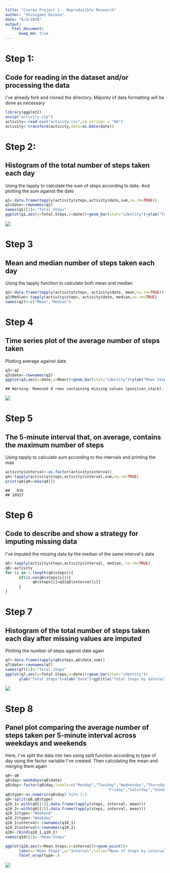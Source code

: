 ```yaml
---
title: "Course Project 1 - Reproducible Research"
author: "Shinigami-Daikou"
date: "6/4/2020"
output: 
   html_document:
      keep_md: true
---
```




# Step 1:
## Code for reading in the dataset and/or processing the data
 I've already fork and cloned the directory. Majority of data formatting will be done as necessary
 

```r
library(ggplot2)
unzip("activity.zip")
activity<-read.csv("activity.csv",na.strings = "NA")
activity<-transform(activity,date=as.Date(date))
```


# Step 2:
## Histogram of the total number of steps taken each day
Using the tapply to calculate the sum of steps according to date. And plotting the sum against the date


```r
q1<-data.frame(tapply(activity$steps,activity$date,sum,na.rm=TRUE))
q1$date<-rownames(q1)
names(q1)[1]<-"Total.Steps"
ggplot(q1,aes(y=Total.Steps,x=date))+geom_bar(stat="identity")+ylab("Total Steps")+xlab("Date")+ggtitle("Total Steps by date")
```

![](PA1_template_files/figure-html/unnamed-chunk-2-1.png)<!-- -->

# Step 3
## Mean and median number of steps taken each day
Using the tapply function to calculate both mean and median


```r
q2<-data.frame(tapply(activity$steps, activity$date, mean,na.rm=TRUE))
q2$Median<-tapply(activity$steps, activity$date, median,na.rm=TRUE)
names(q2)<-c("Mean","Median")
```

# Step 4
## Time series plot of the average number of steps taken
Plotting average against date


```r
q3<-q2
q3$date<-rownames(q2)
ggplot(q3,aes(x=date,y=Mean))+geom_bar(stat="identity")+ylab("Mean Steps-Days")+xlab("Date")+ggtitle("Mean Steps by Date")
```

```
## Warning: Removed 8 rows containing missing values (position_stack).
```

![](PA1_template_files/figure-html/unnamed-chunk-4-1.png)<!-- -->


# Step 5
## The 5-minute interval that, on average, contains the maximum number of steps
Using tapply to calculate sum according to the intervals and printing the max


```r
activity$interval<-as.factor(activity$interval)
q4<-tapply(activity$steps,activity$interval,sum,na.rm=TRUE)
print(q4[q4==max(q4)])
```

```
##   835 
## 10927
```


# Step 6
## Code to describe and show a strategy for imputing missing data
I've imputed the missing data by the median of the same interval's data  


```r
q5<-tapply(activity$steps,activity$interval, median, na.rm=TRUE)
q6<-activity
for (i in 1:length(q6$steps)){
      if(is.na(q6$steps[i])){
            q6$steps[i]=q5[q6$interval[i]]
      }
}
```


# Step 7
## Histogram of the total number of steps taken each day after missing values are imputed
Plotting the number of steps against date again


```r
q7<-data.frame(tapply(q6$steps,q6$date,sum))
q7$date<-rownames(q7)
names(q7)[1]<-"Total.Steps"
ggplot(q7,aes(y=Total.Steps,x=date))+geom_bar(stat="identity")+
      ylab("Total Steps")+xlab("Date")+ggtitle("Total Steps by date(with NA's removed)")
```

![](PA1_template_files/figure-html/unnamed-chunk-7-1.png)<!-- -->




# Step 8
## Panel plot comparing the average number of steps taken per 5-minute interval across weekdays and weekends
Here, I've split the data into two using split function according to type of day using the factor variable I've created. Then calculating the mean and merging them again


```r
q8<-q6
q8$day<-weekdays(q8$date)
q8$day<-factor(q8$day,levels=c("Monday","Tuesday","Wednesday","Thursday",
                                             "Friday","Saturday","Sunday"))
q8$type<-as.numeric(q8$day) %in% 1:5
q9<-split(q8,q8$type)
q10_1<-with(q9[[1]],data.frame(tapply(steps, interval, mean)))
q10_2<-with(q9[[2]],data.frame(tapply(steps, interval, mean)))
q10_1$type<-"Weekend"
q10_2$type<-"Weekday"
q10_1$interval<-rownames(q10_1)
q10_2$interval<-rownames(q10_2)
q10<-rbind(q10_1,q10_2)
names(q10)[1]<-"Mean.Steps"

ggplot(q10,aes(y=Mean.Steps,x=interval))+geom_point()+
      labs(x="Mean Steps",y="Interval",title="Mean of Steps by interval")+
      facet_wrap(type~.)
```

![](PA1_template_files/figure-html/unnamed-chunk-8-1.png)<!-- -->
